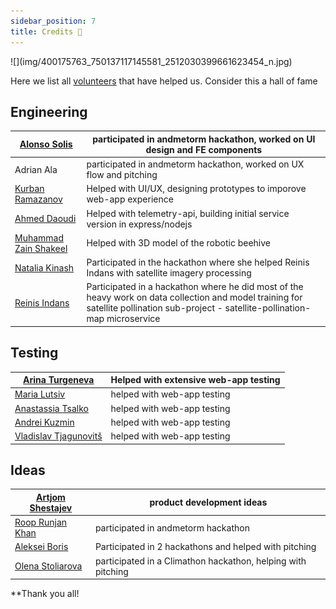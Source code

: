 ```yaml
---
sidebar_position: 7
title: Credits 🙏
---
```

<div style={{ height:500, overflow:"hidden", verticalAlign:"middle", marginBottom:10, borderRadius:5 }}><div style={{ marginTop: "-25%" }}>
![](img/400175763_750137117145581_2512030399661623454_n.jpg)
</div></div>

Here we list all [volunteers](volunteer.md) that have helped us. Consider this a hall of fame

## Engineering

| [Alonso Solis](https://www.linkedin.com/in/alonso-solis-a5b88020a/)         | participated in andmetorm hackathon, worked on UI design and FE components                                                                                                           |
| --------------------------------------------------------------------------- | ------------------------------------------------------------------------------------------------------------------------------------------------------------------------------------ |
| Adrian Ala                                                                  | participated in andmetorm hackathon, worked on UX flow and pitching                                                                                                                  |
| [Kurban Ramazanov](https://www.linkedin.com/in/kurban-ramazanov-2b50b026b/) | Helped with UI/UX, designing prototypes to imporove web-app experience                                                                                                               |
| [Ahmed Daoudi](https://www.linkedin.com/in/ahmed-daoudi-aa693a230/)         | Helped with telemetry-api, building initial service version in express/nodejs                                                                                                        |
| [Muhammad Zain Shakeel](https://www.linkedin.com/in/zains96/)               | Helped with 3D model of the robotic beehive                                                                                                                                          |
| [Natalia Kinash](https://www.linkedin.com/in/nataliia-kinash/)              | Participated in the hackathon where she helped Reinis Indans with satellite imagery processing                                                                                       |
| [Reinis Indans](https://www.linkedin.com/in/reinis-indans/)                 | Participated in a hackathon where he did most of the heavy work on data collection and model training for satellite pollination sub-project - satellite-pollination-map microservice |

## Testing

| [Arina Turgeneva](https://www.linkedin.com/in/arina-turgeneva-07041a310/)   | Helped with extensive web-app testing |
| --------------------------------------------------------------------------- | ------------------------------------- |
| [Maria Lutsiv](https://www.linkedin.com/in/marija-lutsiv-751bb7139/)        | helped with web-app testing           |
| [Anastassia Tsalko](http://www.linkedin.com/in/anastassia-tsalko-62a9882b0) | helped with web-app testing           |
| [Andrei Kuzmin](https://www.linkedin.com/in/angpeu/)                        | helped with web-app testing           |
| [Vladislav Tjagunovitš](https://www.linkedin.com/in/vladislav-tjagunovits/) | helped with web-app testing           |
## Ideas

| [Artjom Shestajev](https://www.linkedin.com/in/artjom-shestajev/)           | product development ideas                                    |
| --------------------------------------------------------------------------- | ------------------------------------------------------------ |
| [Roop Runjan Khan](https://www.linkedin.com/in/roop-ranjan-khan-234a9014b/) | participated in andmetorm hackathon                          |
| [Aleksei Boris](https://www.linkedin.com/in/alekseiboris/)                  | Participated in 2 hackathons and helped with pitching        |
| [Olena Stoliarova](https://www.linkedin.com/in/olena-stoliarova/)           | participated in a Climathon hackathon, helping with pitching |



**Thank you all!